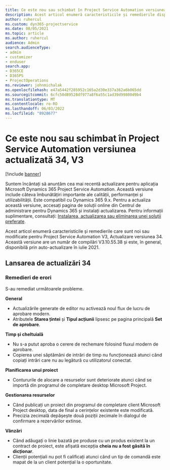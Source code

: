 ```yaml
---
title: Ce este nou sau schimbat în Project Service Automation versiunea actualizată 34, V3
description: Acest articol enumeră caracteristicile și remedierile disponibile în Project Service Automation Update Versiunea 34, V3.
author: ruhercul
ms.custom: dyn365-projectservice
ms.date: 08/05/2021
ms.topic: article
ms.author: ruhercul
audience: Admin
search.audienceType:
- admin
- customizer
- enduser
search.app:
- D365CE
- D365PS
- ProjectOperations
ms.reviewer: johnmichalak
ms.openlocfilehash: e47a5442f285952c165a2d30e337a362a6b065dd
ms.sourcegitcommit: 6cfc50d89528df977a8f6a55c1ad39d99800d9b4
ms.translationtype: MT
ms.contentlocale: ro-RO
ms.lasthandoff: 06/03/2022
ms.locfileid: "8928677"
---
```

# <a name="whats-new-or-changed-in-project-service-automation-update-release-34-v3"></a>Ce este nou sau schimbat în Project Service Automation versiunea actualizată 34, V3

[!include [banner](../includes/psa-now-project-operations.md)]

Suntem încântați să anunțăm cea mai recentă actualizare pentru aplicația Microsoft Dynamics 365 Project Service Automation. Această versiune include câteva îmbunătățiri importante ale calității, performanței și utilizabilității. Este compatibil cu Dynamics 365 9.x. Pentru a actualiza această versiune, accesați pagina de soluții online din Centrul de administrare pentru Dynamics 365 și instalați actualizarea. Pentru informații suplimentare, consultați: [Instalarea, actualizarea sau eliminarea unei soluții preferate](/power-platform/admin/install-remove-preferred-solution).

Acest articol enumeră caracteristicile și remedierile care sunt noi sau modificate pentru Project Service Automation V3, Actualizare versiunea 34. Această versiune are un număr de compilări V3.10.55.38 și este, în general, disponibilă prin auto-actualizare în iulie 2021.

## <a name="update-release-34"></a>Lansarea de actualizări 34

### <a name="bug-fixes"></a>Remedieri de erori
S-au remediat următoarele probleme.

**General**

- Actualizările generate de editor nu activează noul flux de lucru de aprobare modern.
- Atributele **Starea țintei** și **Tipul acțiunii** lipsesc pe pagina principală **Set de aprobare**.

**Timp și cheltuială**

- Nu s-a putut aproba o cerere de rechemare folosind fluxul modern de aprobare.
- Copierea unei săptămâni de intrări de timp nu funcționează atunci când copiați intrări care nu au legătură cu utilizatorul conectat.

**Planificarea unui proiect**

- Contururile de alocare a resurselor sunt deteriorate atunci când se importă din programul de completare desktop Microsoft Project.

**Gestionarea resurselor**

- Când publicați un proiect din programul de completare client Microsoft Project desktop, data de final a cerințelor existente este modificată.
- Precizia zecimală depășește două poziții zecimale în dialogul de confirmare a rezervărilor extinse.

**Vânzări**

- Când adăugați o linie bazată pe produse cu un produs existent la un contract de proiect, este afișată excepția **cheia nu a fost găsită în dicționar**.
- Clienții potențiali nu pot fi calificați atunci când un tip de comandă este mapat de la un client potențial la o oportunitate.
